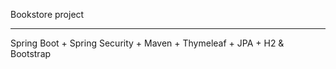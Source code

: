 Bookstore project

-----------------

Spring Boot + Spring Security + Maven + Thymeleaf + JPA + H2 & Bootstrap
